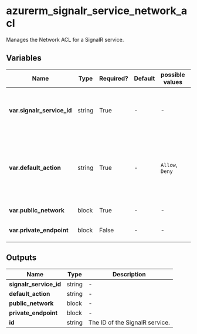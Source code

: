 # azurerm_signalr_service_network_acl

Manages the Network ACL for a SignalR service.

## Variables

| Name | Type | Required? | Default  | possible values | Description |
| ---- | ---- | --------- | -------- | ----------- | ----------- |
| **var.signalr_service_id** | string | True | -  |  -  | The ID of the SignalR service. Changing this forces a new resource to be created. | 
| **var.default_action** | string | True | -  |  `Allow`, `Deny`  | The default action to control the network access when no other rule matches. Possible values are `Allow` and `Deny`. | 
| **var.public_network** | block | True | -  |  -  | A `public_network` block. | 
| **var.private_endpoint** | block | False | -  |  -  | A `private_endpoint` block. | 



## Outputs

| Name | Type | Description |
| ---- | ---- | --------- | 
| **signalr_service_id** | string  | - | 
| **default_action** | string  | - | 
| **public_network** | block  | - | 
| **private_endpoint** | block  | - | 
| **id** | string  | The ID of the SignalR service. | 